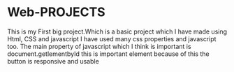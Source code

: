# Web-PROJECTS
This is my First big project.Which is a basic project which I have made using Html, CSS and javascript
I have used many css properties and javascript too. The main property of javascript which I think is important is document.getlementbyId this is important element because of this the button is responsive and usable

